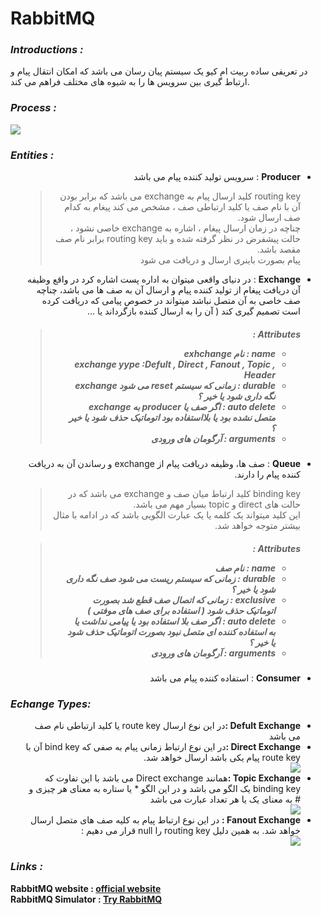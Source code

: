 <H1>RabbitMQ</H1>
<h3><i>Introductions :</i></h3>
<p>در تعریفی ساده ربیت ام کیو یک سیستم پیان رسان می باشد که امکان انتقال پیام و ارتباط گیری بین سرویس ها را به شیوه های مختلف فراهم می کند.</p>

<h3><i>Process :</i></h3>
<img src="https://i.postimg.cc/bwMf5x5k/image-default.webp">

<h3><i>Entities :</i></h3>
<ul dir="rtl">
  <li><b>Producer</b> : سرویس تولید کننده پیام می باشد</li>
  <blockquote>routing key کلید ارسال پیام به exchange می باشد که برابر بودن آن با نام صف یا کلید ارتباطی صف ، مشخص می کند پیغام به کدام صف ارسال شود.
  <br>چناچه در زمان ارسال پیغام ، اشاره به exchange خاصی نشود ، حالت پیشفرض در نظر گرفته شده و باید routing key برابر نام صف مقصد باشد.
  <br>پیام بصورت باینری ارسال و دریافت می شود</blockquote>
  <li><b>Exchange</b> : در دنیای واقعی میتوان به اداره پست اشاره کرد در واقع وظیفه آن دریافت پیغام از تولید کننده پیام و ارسال آن به صف ها می باشد، چناچه صف خاصی به آن متصل نباشد میتواند در خصوص پیامی که دریافت کرده است تصمیم گیری کند ( آن را به ارسال کننده بازگرداند یا ... </li>
  <blockquote  dir="rtl"><h5>Attributes :
  <ul  dir="rtl">
    <li>name : نام exhchange</li>
    <li>exchange yype :Defult , Direct , Fanout , Topic , Header </li>
    <li>durable : زمانی که سیستم reset می شود exchange نگه داری شود یا خیر ؟</li>
    <li>auto delete : اگر صف یا producer به exchange متصل نشده بود یا بلااستفاده بود اتوماتیک حذف شود یا خیر ؟</li>
    <li>arguments : آرگومان های ورودی</li>
  </ul>
  </h5></blockquote>
  <li><b>Queue</b> : صف ها، وظیفه دریافت پیام از exchange  و رساندن آن به دریافت کننده پیام را دارند.</li>
  <blockquote>binding key کلید ارتباط میان صف و exchange می باشد که در حالت های direct و topic بسیار مهم می باشد.
  <br>این کلید میتواند یک کلمه یا یک عبارت الگویی باشد که در ادامه با مثال بیشتر متوجه خواهد شد.
  </blockquote>
    <blockquote><h5>Attributes :
  <ul  dir="rtl">
    <li>name : نام صف</li>
    <li>durable : زمانی که سیستم ریست می شود صف نگه داری شود یا خیر ؟</li>
    <li>exclusive : زمانی که اتصال صف قطع شد بصورت اتوماتیک حذف شود ( استفاده برای صف های موفتی )</li>
    <li>auto delete : اگر صف بلا استفاده بود یا پیامی نداشت یا به استفاده کننده ای متصل نبود بصورت اتوماتیک حذف شود یا خیر ؟</li>
    <li>arguments : آرگومان های ورودی</li>
  </ul>
  </h5></blockquote>
  <li><b>Consumer</b> : استفاده کننده پیام می باشد</li>
</ul>

<h3><i>Echange Types:</i></h3>
<uL dir="rtl">
  <li><b>Defult Exchange :</b>در این نوع ارسال route key یا کلید ارتباطی نام صف می باشد</li>
  <li><b>Direct Exchange :</b>در این نوع ارتباط زمانی پیام به صفی که bind key آن با route key پیام یکی باشد ارسال خواهد شد.</li>
  <img src="https://i.postimg.cc/ZnhKsCHP/Direct-Exchange1.png">
  <li><b>Topic Exchange :</b>همانند Direct exchange می باشد با این تفاوت که binding key یک الگو می باشد و در این الگو * یا ستاره به معنای هر چیزی و # به معنای یک یا هر تعداد عبارت می باشد</li>
  <img src="https://i.postimg.cc/xdrGRPHc/Topic-Exchange2.png">
  <li><b>Fanout Exchange :</b> در این نوع ارتباط پیام به کلیه صف های متصل ارسال خواهد شد. به همین دلیل routing key را null قرار می دهیم :</li>
  <img src="https://i.postimg.cc/pLjzpn7x/Fanout-Exchange2.png">
</uL>

<h3><i>Links :</i></h3>
<b>RabbitMQ website : <a href="https://rabbitmq.com">official website</a></b>
<br>
<b>RabbitMQ Simulator : <a href="https://tryrabbitmq.com">Try RabbitMQ</a></b>




